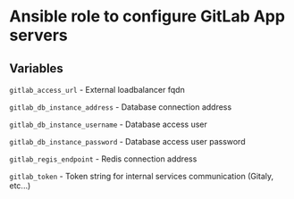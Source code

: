 # Ansible role to configure GitLab App servers

## Variables

`gitlab_access_url` - External loadbalancer fqdn

`gitlab_db_instance_address` - Database connection address

`gitlab_db_instance_username` - Database access user

`gitlab_db_instance_password` - Database access user password

`gitlab_regis_endpoint` - Redis connection address

`gitlab_token` - Token string for internal services communication (Gitaly, etc...)
